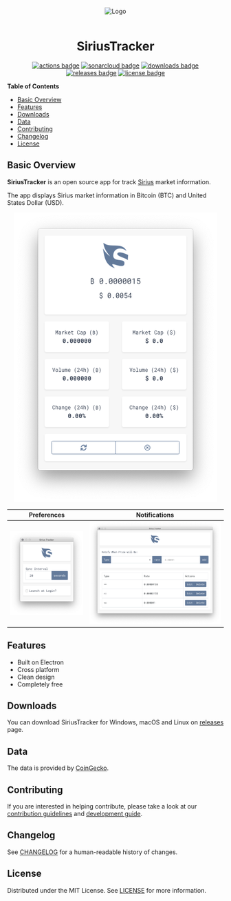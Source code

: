 <div align="center">
  <br>
  <img src="./build/icon.ico" alt="Logo" width="200">
  <br><br>

  <h1>SiriusTracker</h1>

  [![actions badge][]][actions] [![sonarcloud badge][]][sonarcloud] [![downloads badge][]][releases] [![releases badge][]][releases] [![license badge][]][license]
</div>

**Table of Contents**
- [Basic Overview](#basic-overview)
- [Features](#features)
- [Downloads](#downloads)
- [Data](#data)
- [Contributing](#contributing)
- [Changelog](#changelog)
- [License](#license)

## Basic Overview
**SiriusTracker** is an open source app for track [Sirius][] market information.

The app displays Sirius market information in Bitcoin (BTC) and United States Dollar (USD).

<div align="center">

![preview][]

|   Preferences    |   Notifications    |
| :--------------: | :----------------: |
| ![preferences][] | ![notifications][] |

</div>

## Features

- Built on Electron
- Cross platform
- Clean design
- Completely free

## Downloads

You can download SiriusTracker for Windows, macOS and Linux on [releases][] page.

## Data

The data is provided by [CoinGecko][].

## Contributing

If you are interested in helping contribute, please take a look at our [contribution guidelines][] and [development guide][].

## Changelog

See [CHANGELOG][] for a human-readable history of changes.

## License

Distributed under the MIT License. See [LICENSE][] for more information.

[actions badge]: https://img.shields.io/github/workflow/status/demartini/SiriusTracker/Build?colorA=252525&colorB=53AF47&logo=github%20actions&logoColor=ffffff&style=for-the-badge
[actions]: https://github.com/demartini/SiriusTracker/actions?query=workflow%3ABuild
[changelog]: CHANGELOG.md
[CoinGecko]: https://www.coingecko.com
[contribution guidelines]: CONTRIBUTING.md
[development guide]: DEVELOPMENT.md
[downloads badge]: https://img.shields.io/github/downloads/demartini/SiriusTracker/total?colorA=252525&colorB=53AF47&style=for-the-badge
[license badge]: https://img.shields.io/github/license/demartini/SiriusTracker?colorA=252525&colorB=53AF47&style=for-the-badge
[license]: LICENSE
[license]: LICENSE
[notifications]: .github/assets/notifications.png
[preferences]: .github/assets/preferences.png
[preview]: .github/assets/preview.png
[releases badge]: https://img.shields.io/github/v/release/demartini/SiriusTracker?include_prereleases&colorA=252525&colorB=53AF47&style=for-the-badge
[releases]: https://github.com/demartini/SiriusTracker/releases
[sirius]: https://getsirius.io
[sonarcloud badge]: https://img.shields.io/sonar/quality_gate/SiriusTracker?server=https%3A%2F%2Fsonarcloud.io&colorA=252525&colorB=53AF47&logo=sonarcloud&logoColor=ffffff&style=for-the-badge
[sonarcloud]: https://sonarcloud.io/dashboard?id=SiriusTracker
